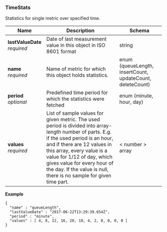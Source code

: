 
<a name="timestats"></a>
### TimeStats
Statistics for single metric over specified time.


|Name|Description|Schema|
|---|---|---|
|**lastValueDate**  <br>*required*|Date of last measurement value in this object in ISO 8601 format|string|
|**name**  <br>*required*|Name of metric for which this object holds statistics.|enum (queueLength, insertCount, updateCount, deleteCount)|
|**period**  <br>*optional*|Predefined time period for which the statistics were fetched|enum (minute, hour, day)|
|**values**  <br>*required*|List of sample values for given metric. The used period is divided into array-length number of parts. E.g. if the used period is an hour, and if there are 12 values in this array, every value is a value for 1/12 of day, which gives value for every hour of the day. If the value is null, there is no sample for given time part.|< number > array|

**Example**
```
{
  "name" : "queueLength",
  "lastValueDate" : "2017-06-22T13:29:39.654Z",
  "period" : "minute",
  "values" : [ 4, 8, 12, 16, 20, 10, 4, 2, 0, 0, 0, 0 ]
}
```



